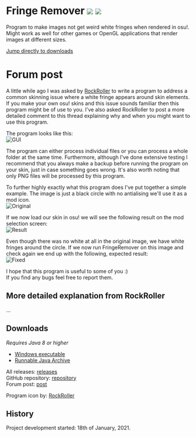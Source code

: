 # Fringe Remover ![](https://img.shields.io/github/release/RoanH/FringeRemover.svg) ![](https://img.shields.io/github/downloads/RoanH/FringeRemover/total.svg)
Program to make images not get weird white fringes when rendered in osu!. Might work as well for other games or OpenGL applications that render images at different sizes.

[Jump directly to downloads](#downloads)

# Forum post
A little while ago I was asked by [RockRoller](https://osu.ppy.sh/users/8388854) to write a program to address a common skinning issue where a white fringe appears around skin elements. If you make your own osu! skins and this issue sounds familiar then this program might be of use to you. I've also asked RockRoller to post a more detailed comment to this thread explaining why and when you might want to use this program.

The program looks like this:<br>
![GUI](https://i.imgur.com/AvLVcFa.png)

The program can either process individual files or you can process a whole folder at the same time. Furthermore, although I've done extensive testing I recommend that you always make a backup before running the program on your skin, just in case something goes wrong. It's also worth noting that only PNG files will be processed by this program.

To further highly exactly what this program does I've put together a simple example. The image is just a black circle with no antialising we'll use it as a mod icon.    
![Original](https://i.imgur.com/ZcqOnst.png)

If we now load our skin in osu! we will see the following result on the mod selection screen:    
![Result](https://i.imgur.com/1NcQ7g4.png)

Even though there was no white at all in the original image, we have white fringes around the circle. If we now run FringeRemover on this image and check again we end up with the following, expected result:    
![Fixed](https://i.imgur.com/M3ThzDd.png)

I hope that this program is useful to some of you :)<br>
If you find any bugs feel free to report them.

## More detailed explanation from RockRoller
...

## Downloads
_Requires Java 8 or higher_    
- [Windows executable](https://github.com/RoanH/FringeRemover/releases/download/v1.0/FringeRemover-v1.0.exe)<br>
- [Runnable Java Archive](https://github.com/RoanH/FringeRemover/releases/download/v1.0/FringeRemover-v1.0.jar)

All releases: [releases](https://github.com/RoanH/FringeRemover/releases)<br>
GitHub repository: [repository](https://github.com/RoanH/FringeRemover)<br>
Forum post: [post]()

Program icon by: [RockRoller](https://osu.ppy.sh/users/8388854)

## History
Project development started: 18th of January, 2021.